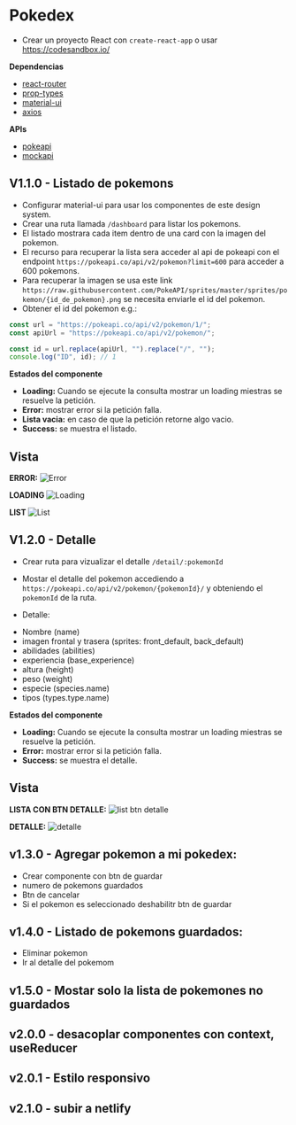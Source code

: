 # Pokedex

- Crear un proyecto React con `create-react-app` o usar https://codesandbox.io/

**Dependencias**

- [react-router](https://reactrouter.com/)
- [prop-types](https://www.npmjs.com/package/prop-types)
- [material-ui](https://material-ui.com/)
- [axios](https://www.npmjs.com/package/axios)

**APIs**

- [pokeapi](https://pokeapi.co/)
- [mockapi](https://mockapi.io/)

## V1.1.0 - Listado de pokemons

- Configurar material-ui para usar los componentes de este design system.
- Crear una ruta llamada `/dashboard` para listar los pokemons.
- El listado mostrara cada item dentro de una card con la imagen del pokemon.
- El recurso para recuperar la lista sera acceder al api de pokeapi con el endpoint `https://pokeapi.co/api/v2/pokemon?limit=600` para acceder a 600 pokemons.
- Para recuperar la imagen se usa este link `https://raw.githubusercontent.com/PokeAPI/sprites/master/sprites/pokemon/{id_de_pokemon}.png` se necesita enviarle el id del pokemon.
- Obtener el id del pokemon e.g.:

```javascript
const url = "https://pokeapi.co/api/v2/pokemon/1/";
const apiUrl = "https://pokeapi.co/api/v2/pokemon/";

const id = url.replace(apiUrl, "").replace("/", "");
console.log("ID", id); // 1
```

**Estados del componente**

- **Loading:** Cuando se ejecute la consulta mostrar un loading miestras se resuelve la petición.
- **Error:** mostrar error si la petición falla.
- **Lista vacia:** en caso de que la petición retorne algo vacio.
- **Success:** se muestra el listado.

## Vista

**ERROR:**
![Error](error.png)

**LOADING**
![Loading](loading.png)

**LIST**
![List](list.png)

## V1.2.0 - Detalle

- Crear ruta para vizualizar el detalle `/detail/:pokemonId`
- Mostar el detalle del pokemon accediendo a `https://pokeapi.co/api/v2/pokemon/{pokemonId}/` y obteniendo el `pokemonId` de la ruta.

- Detalle:

* Nombre (name)
* imagen frontal y trasera (sprites: front_default, back_default)
* abilidades (abilities)
* experiencia (base_experience)
* altura (height)
* peso (weight)
* especie (species.name)
* tipos (types.type.name)

**Estados del componente**

- **Loading:** Cuando se ejecute la consulta mostrar un loading miestras se resuelve la petición.
- **Error:** mostrar error si la petición falla.
- **Success:** se muestra el detalle.

## Vista

**LISTA CON BTN DETALLE:**
![list btn detalle](listBtnDetail.png)

**DETALLE:**
![detalle](detail.png)

## v1.3.0 - Agregar pokemon a mi pokedex:

- Crear componente con btn de guardar
- numero de pokemons guardados
- Btn de cancelar
- Si el pokemon es seleccionado deshabilitr btn de guardar

## v1.4.0 - Listado de pokemons guardados:

- Eliminar pokemon
- Ir al detalle del pokemom

## v1.5.0 - Mostar solo la lista de pokemones no guardados

## v2.0.0 - desacoplar componentes con context, useReducer

## v2.0.1 - Estilo responsivo

## v2.1.0 - subir a netlify
